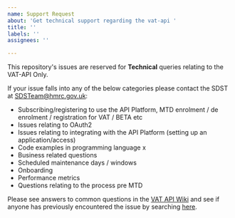 ```yaml
---
name: Support Request
about: 'Get technical support regarding the vat-api '
title: ''
labels: ''
assignees: ''

---
```


This repository's issues are reserved for **Technical** queries relating to the VAT-API Only.

If your issue falls into any of the below categories please contact the SDST at SDSTeam@hmrc.gov.uk:

- Subscribing/registering to use the API Platform, MTD enrolment / de enrolment  / registration for VAT / BETA etc
- Issues relating to OAuth2
- Issues relating to integrating with the API Platform (setting up an application/access)
- Code examples in programming language x
- Business related questions
- Scheduled maintenance days / windows
- Onboarding 
- Performance metrics
- Questions relating to the process pre MTD

Please see answers to common questions in the [VAT API Wiki](https://github.com/hmrc/vat-api/wiki/FAQ) and see if anyone has previously encountered the issue by searching [here](https://github.com/hmrc/vat-api/issues?utf8=%E2%9C%93&q=).
